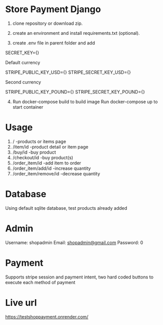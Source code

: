 # Store Payment Django 

1. clone repository or download zip.

2. create an environment and install requirements.txt (optional).

3. create .env file in parent folder and add

  SECRET_KEY={}

  Default currency

  STRIPE_PUBLIC_KEY_USD={}
  STRIPE_SECRET_KEY_USD={}

  Second currency

  STRIPE_PUBLIC_KEY_POUND={}
  STRIPE_SECRET_KEY_POUND={}

  

4. Run docker-compose build to build image Run docker-compose up to start container

# Usage

1. / -products or items page
2. /item/id -product detail or item page
3. /buy/id -buy product
4. /checkout/id -buy product(s)
5. /order_item/id -add item to order
6. /order_item/add/id -increase quantity
7. /order_item/remove/id -decrease quantity


# Database

Using default sqlite database, test products already added

# Admin

Username: shopadmin
Email: shopadmin@gmail.com
Password: 0

# Payment

Supports stripe session and payment intent, two hard coded buttons to execute each method of payment 

# Live url

https://testshoppayment.onrender.com/
